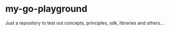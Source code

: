 # my-go-playground
Just a repository to test out concepts, principles, sdk, libraries and others...
